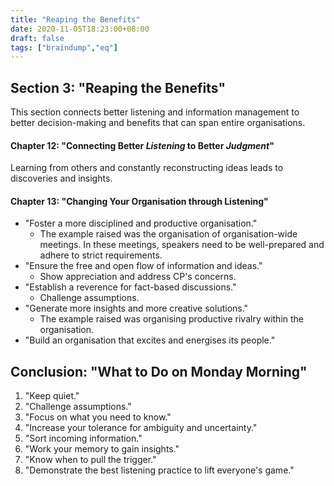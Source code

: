 ```yaml
---
title: "Reaping the Benefits"
date: 2020-11-05T18:23:00+08:00
draft: false
tags: ["braindump","eq"]
---
```

## Section 3: "Reaping the Benefits"

This section connects better listening and information management to better decision-making and benefits that can span entire organisations.

#### Chapter 12: "Connecting Better *Listening* to Better *Judgment*"

Learning from others and constantly reconstructing ideas leads to discoveries and insights.

#### Chapter 13: "Changing Your Organisation through Listening"

- "Foster a more disciplined and productive organisation."
    - The example raised was the organisation of organisation-wide meetings. In these meetings, speakers need to be well-prepared and adhere to strict requirements.
- "Ensure the free and open flow of information and ideas."
    - Show appreciation and address CP's concerns.
- "Establish a reverence for fact-based discussions."
    - Challenge assumptions.
- "Generate more insights and more creative solutions."
    - The example raised was organising productive rivalry within the organisation.
- "Build an organisation that excites and energises its people."

## Conclusion: "What to Do on Monday Morning"

1. "Keep quiet."
1. "Challenge assumptions."
1. "Focus on what you need to know."
1. "Increase your tolerance for ambiguity and uncertainty."
1. "Sort incoming information."
1. "Work your memory to gain insights."
1. "Know when to pull the trigger."
1. "Demonstrate the best listening practice to lift everyone's game."
